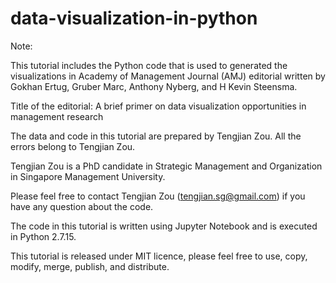 # data-visualization-in-python

Note:

This tutorial includes the Python code that is used to generated the visualizations in Academy of Management Journal (AMJ) editorial written by Gokhan Ertug, Gruber Marc, Anthony Nyberg, and H Kevin Steensma.

Title of the editorial: A brief primer on data visualization opportunities in management research

The data and code in this tutorial are prepared by Tengjian Zou. All the errors belong to Tengjian Zou.

Tengjian Zou is a PhD candidate in Strategic Management and Organization in Singapore Management University.

Please feel free to contact Tengjian Zou (tengjian.sg@gmail.com) if you have any question about the code.

The code in this tutorial is written using Jupyter Notebook and is executed in Python 2.7.15.

This tutorial is released under MIT licence, please feel free to use, copy, modify, merge, publish, and distribute.
